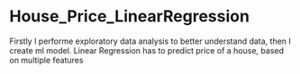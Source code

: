 # House_Price_LinearRegression
Firstly I performe exploratory data analysis to better understand data, then I create ml model.
Linear Regression has to predict price of a house, based on multiple features

